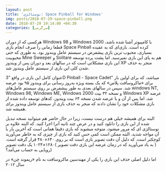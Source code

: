 ```yaml
---
layout: post
title: 'نوستالژی: Space Pinball for Windows'
img: posts/2018-07-29-space-pinball.png
date: 2018-07-29 19:14:00 +04:30
categories: [سرگرمی]
---
```


هرکسی  که از دوران Windows 98 و Windows 2000 با کامپیوتر آشنا شده باشد، قطعا زمانی را صرف انجام بازی Space Pinball کرده است. بازی‌ای که به عقیده بسیاری، محبوب ترین بازی پیشفرض در سیستم عامل ویندوز بود. به طوری که حتی محبوبیت Mine Sweeper  و Solitare هم به پای این بازی نمیرسید. اما پشت پرده توسعه این بازی مشکلاتی است که در سالهای بعد و دوران پس از ویندوز XP منجر به حذف شدن کلی این بازی از سیستم عامل ویندوز شد.

عنوان کامل این بازی در واقع "3D Pinball - Space Cadet" میباشد، که برای اولین بار برای  «ماکروسافت پلاس»  که یک بسته ویژه به‌روز رسانی برای ویندوز ۹۵ بود عرضه شد. سپس در سالهای بعدی به طور پیشفرض بر روی سیستم عامل‌های windows NT, Windows 98, Windows ME, Windows 2000 و نسخه ۳۲ بیت Windows XP عرضه شد. اما پس از آن و با عرضه شدن نسخه ۶۴ بیت ویندوز، کدهای توسعه داده شده از بازی مشکلات خود را نشان دادند که منجر به حذف بازی از سیستم عامل ویندوز برای همیشه شد.

البته برای همیشه خیلی هم درست نیست، زیرا در حال حاضر هم میتوانید نسخه تبدیل شده از این بازی را دانلود کنید و در عرض چند ثانیه آنرا اجرا کنید. که البته علاوه بر نوستالژی ای که مرور میشود، متوجه میشوید که بازی دقیقا همانی است که آخرین بار با آن مواجه شدید. البته ممکن است کمی حس کنید که بازی از چیزی که به خاطر می‌آورید کوچکتر است. که دلیل آن دقت تصویر بازی است که بر روی ۶۴۰×۴۸۰ قرار گرفته است. ( به یاد می‌آورید که در زمان عرضه این بازی دقت تصویر )۱۲۸۰×۱۰۲۴ یک دقت تصویر رویایی به حساب می‌آمد؟)

اما دلیل اصلی حذف این بازی را یکی از مهندسین ماکروسافت به نام «ریموند چن» در سال ۲۰۱۲ 